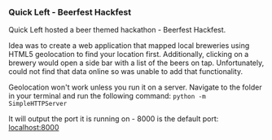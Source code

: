 ### Quick Left - Beerfest Hackfest

Quick Left hosted a beer themed hackathon - Beerfest Hackfest. 

Idea was to create a web application that mapped local breweries using HTML5 geolocation to find your 
location first. Additionally, clicking on a brewery would open a side bar with a list of the beers on tap. 
Unfortunately, could not find that data online so was unable to add that functionality.

Geolocation won't work unless you run it on a server. Navigate to the folder in your terminal and run the 
following command:
`python -m SimpleHTTPServer`

It will output the port it is running on - 8000 is the default port: [localhost:8000](localhost:8000)
